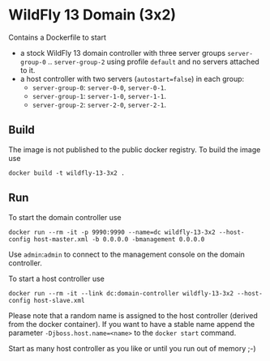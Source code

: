 # WildFly 13 Domain (3x2)

Contains a Dockerfile to start 
 
- a stock WildFly 13 domain controller with three server groups `server-group-0` .. `server-group-2` using profile `default` and no servers attached to it.
- a host controller with two servers (`autostart=false`) in each group: 
    - `server-group-0`: `server-0-0`, `server-0-1`.
    - `server-group-1`: `server-1-0`, `server-1-1`.
    - `server-group-2`: `server-2-0`, `server-2-1`.

## Build

The image is not published to the public docker registry. To build the image use
 
    docker build -t wildfly-13-3x2 .

## Run

To start the domain controller use 

    docker run --rm -it -p 9990:9990 --name=dc wildfly-13-3x2 --host-config host-master.xml -b 0.0.0.0 -bmanagement 0.0.0.0
    
Use `admin`:`admin` to connect to the management console on the domain controller. 
    
To start a host controller use

    docker run --rm -it --link dc:domain-controller wildfly-13-3x2 --host-config host-slave.xml

Please note that a random name is assigned to the host controller (derived from the docker container). If you want to have a stable name append the parameter `-Djboss.host.name=<name>` to the `docker start` command.

Start as many host controller as you like or until you run out of memory ;-)
